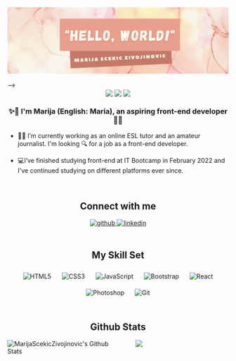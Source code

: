<!-- <header>
<p align="center">
<!--  <img src="https://github.com/MarijaScekicZivojinovic/Personal-Pictures/blob/main/Clean%20Work%20Place%20LinkedIn%20Banner.png"/> -->
<img src="https://github.com/MarijaScekicZivojinovic/MarijaScekicZivojinovic/blob/main/Banner.png"/>
</p>
 </header> -->

<!-- <div align="center">
<img src="https://rishavanand.github.io/static/images/greetings.gif" align="center" style="width: 100%" />
</div>   -->
 
 <div align="center">
<img src="https://komarev.com/ghpvc/?username=MarijaScekicZivojinovic&&color=brightgreen" align="center" />
<img src="https://img.shields.io/badge/Lives%20in-Serbia-success" align="center"/>
 <img src="https://img.shields.io/badge/Languages-English%20%26%20Serbian-brightgreen" align="center"/>
</div>  

### <div align="center">✨💖  I'm Marija (English: Maria), an aspiring front-end developer  💖✨</div>  
  

- 👩‍🏫 I’m currently working as an online ESL tutor and an amateur journalist. I'm looking 🔍 for a job as a front-end developer.  
  

-  💻I’ve finished studying front-end at IT Bootcamp in February 2022 and I've continued studying on different platforms ever since.  
  

<br/>  

## <div align="center"> Connect with me  </div>  
<div align="center">
<a href="https://github.com/MarijaScekicZivojinovic" target="_blank">
<img src=https://img.shields.io/badge/github-%2324292e.svg?&style=for-the-badge&logo=github&logoColor=white alt=github style="margin-bottom: 5px;" />
</a>
<a href="https://www.linkedin.com/in/marija-scekic-zivojinovic/" target="_blank">
<img src=https://img.shields.io/badge/linkedin-%231E77B5.svg?&style=for-the-badge&logo=linkedin&logoColor=white alt=linkedin style="margin-bottom: 5px;" />
</a>  
</div>  
  

<br/>  

## <div align="center"> My Skill Set  </div>
<!-- <table align="center"><tr><td valign="top" min-width="70%"> -->


<!-- <div overflow="auto" width="100%"> -->
<!--  <div width="50%" float="left" display="inline-block">   -->
<!-- ### Frontend  -->
<div align="center"> 
<img style="margin: 10px" src="https://profilinator.rishav.dev/skills-assets/html5-original-wordmark.svg" alt="HTML5" height="50" />  
<img style="margin: 10px" src="https://profilinator.rishav.dev/skills-assets/css3-original-wordmark.svg" alt="CSS3" height="50" />  
<img style="margin: 10px" src="https://profilinator.rishav.dev/skills-assets/javascript-original.svg" alt="JavaScript" height="50" />  
<img style="margin: 10px" src="https://profilinator.rishav.dev/skills-assets/bootstrap-plain.svg" alt="Bootstrap" height="50" />  
<img style="margin: 10px" src="https://profilinator.rishav.dev/skills-assets/react-original-wordmark.svg" alt="React" height="50" />  
<img style="margin: 10px" src="https://profilinator.rishav.dev/skills-assets/photoshop-plain.svg" alt="Photoshop" height="50" />  
<!-- </div>
</td><td valign="top" min-width="25%"> -->
<!-- <div width="40%" float="left" display="inline-block">   -->
<!-- ### DevOps  
<div> -->
<img style="margin: 10px" src="https://profilinator.rishav.dev/skills-assets/git-scm-icon.svg" alt="Git" height="50" />  
</div>
<!-- </td></tr></table>   -->
<!--  <br clear="both"/> -->
<!--  </div> -->

<br/>  


## <div align="center"> Github Stats  </div>
    
<footer>
<div><img align="left" src="https://github-readme-stats.vercel.app/api?username=MarijaScekicZivojinovic&include_all_commits=true&count_private=true&show_icons=true&line_height=20&title_color=381823&icon_color=f16a55&text_color=6f6e6e&bg_color=f2998e,f7d7c2,fff8dd" alt="MarijaScekicZivojinovic's Github Stats" width="50%">

<img align="right" src="https://github-readme-stats.vercel.app/api/top-langs/?username=MarijaScekicZivojinovic&layout=compact&line_height=20&title_color=381823&icon_color=381823&text_color=6f6e6e&bg_color=f2998e,f7d7c2,fff8dd" width="42%"/></div>
</footer>
<br/>
<br/>  


<!-- <footer>  
<div><img align="left" src="https://github-readme-stats.vercel.app/api?username=MarijaScekicZivojinovic&include_all_commits=true&count_private=true&show_icons=true&line_height=20&title_color=7A7ADB&icon_color=2234AE&text_color=D3D3D3&bg_color=0,000000,130F40" alt="MarijaScekicZivojinovic's Github Stats" width="51%">

<img align="right" src="https://github-readme-stats.vercel.app/api/top-langs/?username=MarijaScekicZivojinovic&layout=compact&line_height=20&title_color=7A7ADB&icon_color=2234AE&text_color=D3D3D3&bg_color=0,000000,130F40" width="43%"/></div>
</footer>
 -->


<!-- 
## Github Stats 📉 -->

<!-- <img align="left" src="https://github-readme-stats.vercel.app/api?username=MarijaScekicZivojinovic&include_all_commits=true&count_private=true&show_icons=true&line_height=20&title_color=7A7ADB&icon_color=2234AE&text_color=D3D3D3&bg_color=0,000000,130F40" alt="MarijaScekicZivojinovic's Github Stats">

<img align="right" src="https://github-readme-stats.vercel.app/api/top-langs/?username=MarijaScekicZivojinovic&layout=compact&line_height=20&title_color=7A7ADB&icon_color=2234AE&text_color=D3D3D3&bg_color=0,000000,130F40"/>  

</br> --> 

<!--
**MarijaScekicZivojinovic/MarijaScekicZivojinovic** is a ✨ _special_ ✨ repository because its `README.md` (this file) appears on your GitHub profile.

Here are some ideas to get you started:

- 🔭 I’m currently working on ...
- 🌱 I’m currently learning ...
- 👯 I’m looking to collaborate on ...
- 🤔 I’m looking for help with ...
- 💬 Ask me about ...
- 📫 How to reach me: ...
- 😄 Pronouns: ...
- ⚡ Fun fact: ...
-->
